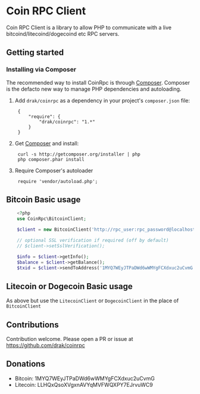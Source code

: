Coin RPC Client
===============

Coin RPC Client is a library to allow PHP to communicate with a live
bitcoind/litecoind/dogecoind etc RPC servers.

Getting started
---------------

### Installing via Composer

The recommended way to install CoinRpc is through [Composer](http://getcomposer.org).
Composer is the defacto new way to manage PHP dependencies and autoloading.

1. Add ``drak/coinrpc`` as a dependency in your project's ``composer.json`` file:

        {
            "require": {
                "drak/coinrpc": "1.*"
            }
        }

2. Get [Composer](http://getcomposer.org) and install:

        curl -s http://getcomposer.org/installer | php
        php composer.phar install

3. Require Composer's autoloader

        require 'vendor/autoload.php';

Bitcoin Basic usage
-------------------

```php
    <?php
    use CoinRpc\BitcoinClient;

    $client = new BitcoinClient('http://rpc_user:rpc_password@localhost:8332');

    // optional SSL verification if required (off by default)
    // $client->setSslVerification();

    $info = $client->getInfo();
    $balance = $client->getBalance();
    $txid = $client->sendToAddress('1MYQ7WEyJTPaDWd6wWMYgFCXdxuc2uCvmG', (float) 0.1);
```

Litecoin or Dogecoin Basic usage
--------------------

As above but use the `LitecoinClient` or `DogecoinClient` in the place of `BitcoinClient`

Contributions
-------------

Contribution welcome. Please open a PR or issue at https://github.com/drak/coinrpc

Donations
---------

  - Bitcoin:  1MYQ7WEyJTPaDWd6wWMYgFCXdxuc2uCvmG
  - Litecoin: LLHQxQsoXVgxnAVYqMVFWQXPY7EJrvuWC9
